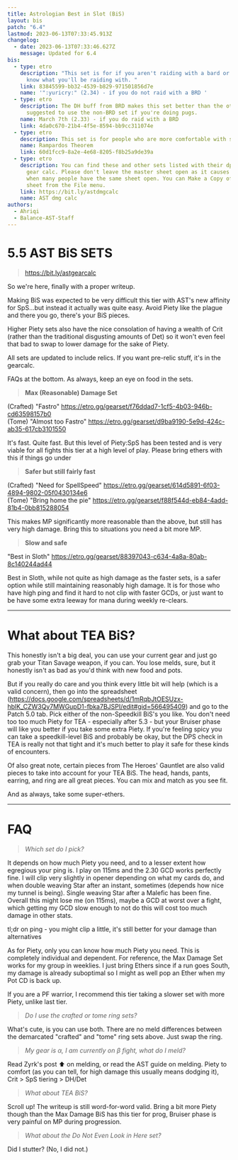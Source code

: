 ```yaml
---
title: Astrologian Best in Slot (BiS)
layout: bis
patch: "6.4"
lastmod: 2023-06-13T07:33:45.913Z
changelog:
  - date: 2023-06-13T07:33:46.627Z
    message: Updated for 6.4
bis:
  - type: etro
    description: "This set is for if you aren't raiding with a bard or you don't
      know what you'll be raiding with. "
    link: 83845599-bb32-4539-b829-971501856d7e
    name: '":yuricry:" (2.34) - if you do not raid with a BRD '
  - type: etro
    description: The DH buff from BRD makes this set better than the other, it's
      suggested to use the non-BRD set if you're doing pugs.
    name: March 7th (2.33) - if you do raid with a BRD
    link: 4da0c670-21b4-4f5e-8594-bb9cc311074e
  - type: etro
    description: This set is for people who are more comfortable with slower sets.
    name: Rampardos Theorem
    link: 60d1fcc9-8a2e-4e68-8205-f8b25a9de39a
  - type: etro
    description: You can find these and other sets listed with their dps in the AST
      gear calc. Please don't leave the master sheet open as it causes slowdown
      when many people have the same sheet open. You can Make a Copy of the
      sheet from the File menu.
    link: https://bit.ly/astdmgcalc
    name: AST dmg calc
authors:
  - Ahriqi
  - Balance-AST-Staff
---
```

# 5.5 AST BiS SETS

> <https://bit.ly/astgearcalc>

So we're here, finally with a proper writeup.

Making BiS was expected to be very difficult this tier with AST's new affinity for SpS...but instead it actually was quite easy. Avoid Piety like the plague and there you go, there's your BiS pieces.

Higher Piety sets also have the nice consolation of having a wealth of Crit (rather than the traditional disgusting amounts of Det) so it won't even feel that bad to swap to lower damage for the sake of Piety.

All sets are updated to include relics. If you want pre-relic stuff, it's in the gearcalc.

FAQs at the bottom. As always, keep an eye on food in the sets.

> **Max (Reasonable) Damage Set**  

(Crafted) "Fastro" <https://etro.gg/gearset/f76ddad7-1cf5-4b03-946b-cd63598157b0>\
(Tome) "Almost too Fastro" <https://etro.gg/gearset/d9ba9190-5e9d-424c-ab35-617cb3101550>

It's fast. Quite fast. But this level of Piety:SpS has been tested and is very viable for all fights this tier at a high level of play. Please bring ethers with this if things go under

> **Safer but still fairly fast**  

(Crafted) "Need for SpellSpeed" <https://etro.gg/gearset/614d5891-6f03-4894-9802-05f0430134e6>\
(Tome) "Bring home the pie" <https://etro.gg/gearset/f88f544d-eb84-4add-81b4-0bb815288054>

This makes MP significantly more reasonable than the above, but still has very high damage. Bring this to situations you need a bit more MP.

> **Slow and safe**  

"Best in Sloth" <https://etro.gg/gearset/88397043-c634-4a8a-80ab-8c140244ad44>  

Best in Sloth, while not quite as high damage as the faster sets, is a safer option while still maintaining reasonably high damage. It is for those who have high ping and find it hard to not clip with faster GCDs, or just want to be have some extra leeway for mana during weekly re-clears.

- - -

# What about TEA BiS?

This honestly isn't a big deal, you can use your current gear and just go grab your Titan Savage weapon, if you can. You lose melds, sure, but it honestly isn't as bad as you'd think with new food and pots.

But if you really do care and you think every little bit will help (which is a valid concern), then go into the spreadsheet (<https://docs.google.com/spreadsheets/d/1mRqbJtOESUzx-hblK_CZW3Qy7MWGupD1-fbka7BJSPI/edit#gid=566495409>) and go to the Patch 5.0 tab. Pick either of the non-Speedkill BiS's you like. You don't need too too much Piety for TEA - especially after 5.3 - but your Bruiser phase will like you better if you take some extra Piety. If you're feeling spicy you can take a speedkill-level BiS and probably be okay, but the DPS check in TEA is really not that tight and it's much better to play it safe for these kinds of encounters.

Of also great note, certain pieces from The Heroes' Gauntlet are also valid pieces to take into account for your TEA BiS. The head, hands, pants, earring, and ring are all great pieces. You can mix and match as you see fit.

And as always, take some super-ethers.

- - -

# FAQ

> *Which set do I pick?*

It depends on how much Piety you need, and to a lesser extent how egregious your ping is. I play on 115ms and the 2.30 GCD works perfectly fine. I will clip very slightly in opener depending on what my cards do, and when double weaving Star after an instant, sometimes (depends how nice my tunnel is being). Single weaving Star after a Malefic has been fine. Overall this might lose me (on 115ms), maybe a GCD at worst over a fight, which getting my GCD slow enough to not do this will cost too much damage in other stats.

tl;dr on ping - you might clip a little, it's still better for your damage than alternatives

As for Piety, only you can know how much Piety you need. This is completely individual and dependent. For reference, the Max Damage Set works for my group in weeklies. I just bring Ethers since if a run goes South, my damage is already suboptimal so I might as well pop an Ether when my Pot CD is back up.

If you are a PF warrior, I recommend this tier taking a slower set with more Piety, unlike last tier.

> *Do I use the crafted or tome ring sets?*

What's cute, is you can use both. There are no meld differences between the demarcated "crafted" and "tome" ring sets above. Just swap the ring.

> *My gear is α, I am currently on β fight, what do I meld?*

Read Zyrk's post :arrow_up: on melding, or read the AST guide on melding. Piety to comfort (as you can tell, for high damage this usually means dodging it), Crit > SpS tiering > DH/Det

> *What about TEA BiS?*

Scroll up! The writeup is still word-for-word valid. Bring a bit more Piety though than the Max Damage BiS has this tier for prog, Bruiser phase is very painful on MP during progression.

> *What about the Do Not Even Look in Here set?*

Did I stutter?
(No, I did not.)